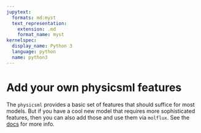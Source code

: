 ```yaml
---
jupytext:
  formats: md:myst
  text_representation:
    extension: .md
    format_name: myst
kernelspec:
  display_name: Python 3
  language: python
  name: python3
---
```


# Add your own physicsml features

The ``physicsml`` provides a basic set of features that should suffice for most models. But if you have a cool new model
that requires more sophisticated features, then you can also add those and use them via ``molflux``. See the
[docs](https://exscientia.github.io/molflux/pages/features/how_to_add_reps.html) for more info.
